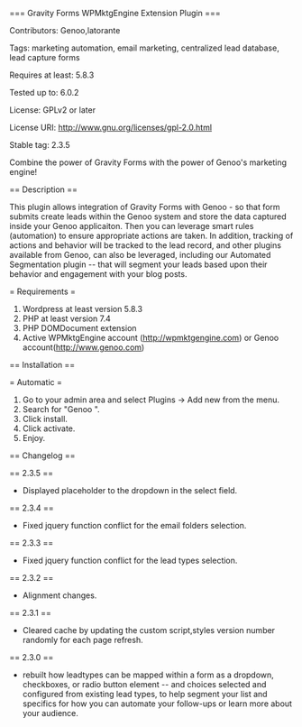 === Gravity Forms WPMktgEngine Extension Plugin ===

Contributors: Genoo,latorante

Tags: marketing automation, email marketing, centralized lead database, lead capture forms

Requires at least: 5.8.3

Tested up to: 6.0.2

License: GPLv2 or later

License URI: http://www.gnu.org/licenses/gpl-2.0.html

Stable tag: 2.3.5

Combine the power of Gravity Forms with the power of Genoo's marketing engine!


== Description ==

This plugin allows integration of Gravity Forms with Genoo - so that form submits create leads within the Genoo system and store the data captured inside your Genoo applicaiton.  Then you can leverage smart rules (automation) to ensure appropriate actions are taken.  In addition, tracking of actions and behavior will be tracked to the lead record, and other plugins available from Genoo, can also be leveraged, including our Automated Segmentation plugin -- that will segment your leads based upon their behavior and engagement with your blog posts.

= Requirements =

1. Wordpress at least version 5.8.3
2. PHP at least version 7.4
3. PHP DOMDocument extension
4. Active WPMktgEngine account (http://wpmktgengine.com) or Genoo account(http://www.genoo.com)

== Installation ==

= Automatic =

1. Go to your admin area and select Plugins -> Add new from the menu.
2. Search for "Genoo ".
3. Click install.
4. Click activate.
5. Enjoy.

== Changelog ==

== 2.3.5 ==

* Displayed placeholder  to the dropdown in  the select field.

== 2.3.4 ==

* Fixed jquery function conflict for the email folders selection.

== 2.3.3 ==

* Fixed jquery function conflict for the lead types selection.

== 2.3.2 ==

* Alignment changes.

== 2.3.1 ==

* Cleared cache by updating the custom script,styles version number randomly for each page refresh.

== 2.3.0 ==

* rebuilt how leadtypes can be mapped within a form as a dropdown, checkboxes, or radio button element -- and choices selected and configured from existing lead types, to help segment your list and specifics for how you can automate your follow-ups or learn more about your audience.
